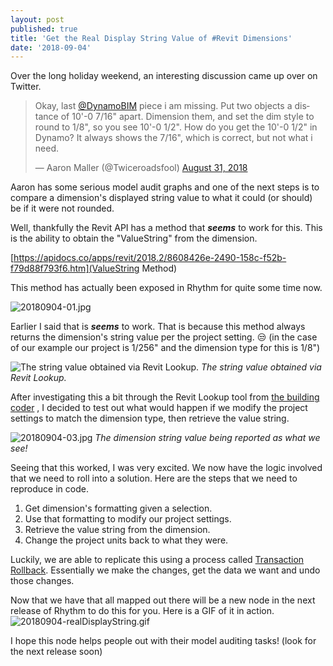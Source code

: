```yaml
---
layout: post
published: true
title: 'Get the Real Display String Value of #Revit Dimensions'
date: '2018-09-04'
---
```

Over the long holiday weekend, an interesting discussion came up over on Twitter.
<blockquote class="twitter-tweet" data-lang="en"><p lang="en" dir="ltr">Okay, last <a href="https://twitter.com/DynamoBIM?ref_src=twsrc%5Etfw">@DynamoBIM</a> piece i am missing. Put two objects a distance of 10&#39;-0 7/16&quot; apart. Dimension them, and set the dim style to round to 1/8&quot;, so you see 10&#39;-0 1/2&quot;. How do you get the 10&#39;-0 1/2&quot; in Dynamo?  It always shows the 7/16&quot;, which is correct, but not what i need.</p>&mdash; Aaron Maller (@Twiceroadsfool) <a href="https://twitter.com/Twiceroadsfool/status/1035656868084035584?ref_src=twsrc%5Etfw">August 31, 2018</a></blockquote>
<script async src="https://platform.twitter.com/widgets.js" charset="utf-8"></script>


Aaron has some serious model audit graphs and one of the next steps is to compare a dimension's displayed string value to what it could (or should) be if it were not rounded.

Well, thankfully the Revit API has a method that _**seems**_ to work for this. This is the ability to obtain the "ValueString" from the dimension.

[https://apidocs.co/apps/revit/2018.2/8608426e-2490-158c-f52b-f79d88f793f6.htm](ValueString Method)

This method has actually been exposed in Rhythm for quite some time now. 

![20180904-01.jpg]({{site.baseurl}}/img/20180904-01.jpg)

Earlier I said that is _**seems**_ to work. That is because this method always returns the dimension's string value per the project setting. 😒 (in the case of our example our project is 1/256" and the dimension type for this is 1/8")

![The string value obtained via Revit Lookup.]({{site.baseurl}}/img/20180904-02.jpg)
_The string value obtained via Revit Lookup._


After investigating this a bit through the Revit Lookup tool from [the building coder](http://thebuildingcoder.typepad.com/) , I decided to test out what would happen if we modify the project settings to match the dimension type, then retrieve the value string.

![20180904-03.jpg]({{site.baseurl}}/img/20180904-03.jpg)
_The dimension string value being reported as what we see!_

Seeing that this worked, I was very excited. We now have the logic involved that we need to roll into a solution. Here are the steps that we need to reproduce in code.

1. Get dimension's formatting given a selection.
2. Use that formatting to modify our project settings.
3. Retrieve the value string from the dimension.
4. Change the project units back to what they were.

Luckily, we are able to replicate this using a process called [Transaction Rollback](http://thebuildingcoder.typepad.com/blog/2015/02/using-transaction-groups.html). Essentially we make the changes, get the data we want and undo those changes.

Now that we have that all mapped out there will be a new node in the next release of Rhythm to do this for you. Here is a GIF of it in action.
![20180904-realDisplayString.gif]({{site.baseurl}}/img/20180904-realDisplayString.gif)

I hope this node helps people out with their model auditing tasks! (look for the next release soon)




